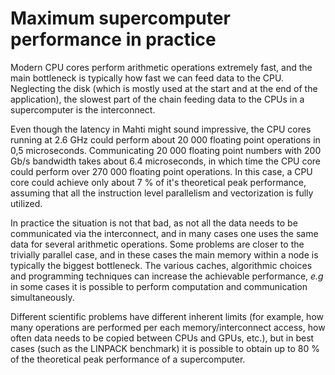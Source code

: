 <!-- Includes material from "Supercomputing" online-course (https://www.futurelearn.com/courses/supercomputing/)
by Edinburgh Supercomputing Center (EPCC), licensed under Creative Commons SA-BY -->

# Maximum supercomputer performance in practice

Modern CPU cores perform arithmetic operations extremely fast, and the
main bottleneck is typically how fast we can feed data to the
CPU. Neglecting the disk (which is mostly used at the start and at the
end of the application), the slowest part of the chain feeding data to
the CPUs in a supercomputer is the interconnect.

Even though the latency in Mahti might sound impressive, the CPU cores
running at 2.6 GHz could perform about 20 000 floating point operations in
0,5 microseconds. Communicating 20 000 floating point numbers with 200
Gb/s bandwidth takes about 6.4 microseconds, in which time the CPU
core could perform over 270 000 floating point operations. In this
case, a CPU core could achieve only about 7 % of it's theoretical peak
performance, assuming that all the instruction level parallelism and
vectorization is fully utilized.

In practice the situation is not that bad, as not all the data needs to be
communicated via the interconnect, and in many cases one uses the same
data for several arithmetic operations. Some problems are closer to
the trivially parallel case, and in these cases the main memory within a node
is typically the biggest bottleneck. The various caches,
algorithmic choices and programming techniques can increase the
achievable performance, *e.g* in some cases it is possible to perform
computation and communication simultaneously.

Different scientific problems have different inherent limits (for
example, how many operations are performed per each memory/interconnect
access, how often data needs to be copied between CPUs and GPUs, etc.), but in
best cases (such as the LINPACK benchmark) it is possible to obtain up to 80 %
of the theoretical peak performance of a supercomputer.
